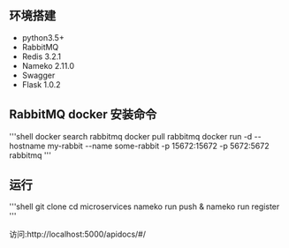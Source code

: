 ## 环境搭建

+ python3.5+
+ RabbitMQ
+ Redis 3.2.1
+ Nameko 2.11.0
+ Swagger
+ Flask 1.0.2


## RabbitMQ docker 安装命令
'''shell
docker search rabbitmq
docker pull rabbitmq
docker run -d --hostname my-rabbit --name some-rabbit -p 15672:15672 -p 5672:5672 rabbitmq
'''


## 运行

'''shell
git clone
cd microservices
nameko run push & nameko run register
'''


访问:http://localhost:5000/apidocs/#/
